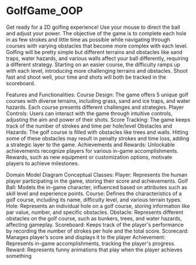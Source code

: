 # GolfGame_OOP
Get ready for a 2D golfing experience! Use your mouse to direct the ball and adjust your power. The objective of the game is to complete each hole in as few strokes and little time as possible while navigating through courses with varying obstacles that become more complex with each level.
Golfing will be pretty simple but different terrains and obstacles like sand traps, water hazards, and various walls affect your ball differently, requiring a different strategy. Starting on an easier course, the difficulty ramps up with each level, introducing more challenging terrains and obstacles.
Shoot fast and shoot well, your time and shots will both be tracked in the scoreboard.

Features and Functionalities:
Course Design: The game offers 5 unique golf courses with diverse terrains, including grass, sand and ice traps, and water hazards. Each course presents different challenges and strategies.
Player Controls: Users can interact with the game through intuitive controls, adjusting the aim and power of their shots.
Score Tracking: The game keeps track of the number of strokes and time per hole/level
Obstacles and Hazards: The golf course is filled with obstacles like trees and walls. Hitting some of these obstacles may result in penalty strokes and time loss, adding a strategic layer to the game.
Achievements and Rewards: Unlockable achievements recognize players for various in-game accomplishments. Rewards, such as new equipment or customization options, motivate players to achieve milestones.

Domain Model Diagram
Conceptual Classes:
Player: Represents the human player participating in the game, storing their score and achievements.
Golf Ball: Models the in-game character, influenced based on attributes such as skill level and experience points.
Course: Defines the characteristics of a golf course, including its name, difficulty level, and various terrain types.
Hole: Represents an individual hole on a golf course, storing information like par value, number, and specific obstacles.
Obstacle: Represents different obstacles on the golf course, such as bunkers, trees, and water hazards, affecting gameplay.
Scoreboard: Keeps track of the player's performance by recording the number of strokes per hole and the total score.
Scorecard: Manages player’s score and displays it to the player
Achievement: Represents in-game accomplishments, tracking the player's progress.
Reward: Represents funny animations that play when the player achieves something
